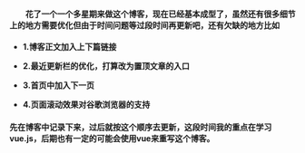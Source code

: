 
#### &emsp;&emsp;花了一个一个多星期来做这个博客，现在已经基本成型了，虽然还有很多细节上的地方需要优化但由于时间问题等过段时间再更新吧，还有欠缺的地方比如

- **1.博客正文加入上下篇链接**

- **2.最近更新栏的优化，打算改为置顶文章的入口**

- **3.首页中加入下一页**

- **4.页面滚动效果对谷歌浏览器的支持**

#### 先在博客中记录下来，过后就按这个顺序去更新，这段时间我的重点在学习vue.js，后期也有一定的可能会使用vue来重写这个博客。